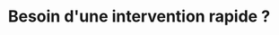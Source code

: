 ---
title: "Besoin d'une intervention rapide ?"
description: "Nos experts sont disponibles 24h/24 et 7j/7 pour répondre à vos besoins urgents. Contactez-nous dès maintenant pour un service rapide et professionnel."
backgroundImage: "/images/cta-banner.jpg"
buttonText: "Nous contacter"
buttonUrl: "/contact"
phoneNumber: "01 23 45 67 89"
---